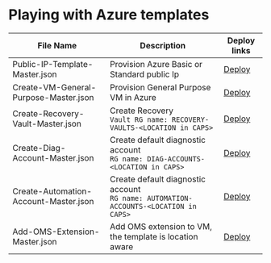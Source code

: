 # Playing with Azure templates

| File Name | Description | Deploy links |
| --------- | ----------- | ----------------- |
| Public-IP-Template-Master.json | Provision Azure Basic or Standard public Ip | <a href="https://portal.azure.com/#create/Microsoft.Template/uri/https%3A%2F%2Fraw.githubusercontent.com%2Fjozef-hasaralejko%2Fazure%2Fmaster%2FCreate-PublicIP-Master.json" target="_blank">Deploy</a> |
| Create-VM-General-Purpose-Master.json | Provision General Purpose VM in Azure | <a href="https://portal.azure.com/#create/Microsoft.Template/uri/https%3A%2F%2Fraw.githubusercontent.com%2Fjozef-hasaralejko%2Fazure%2Fmaster%2FCreate-VM-General-Purpose-Master.json" target="_blank">Deploy</a> |
| Create-Recovery-Vault-Master.json | Create Recovery </br> ```Vault RG name: RECOVERY-VAULTS-<LOCATION in CAPS>``` | <a href="https://portal.azure.com/#create/Microsoft.Template/uri/https%3A%2F%2Fraw.githubusercontent.com%2Fjozef-hasaralejko%2Fazure%2Fmaster%2FCreate-Recovery-Vault-Master.json" target="_blank">Deploy</a> |
| Create-Diag-Account-Master.json | Create default diagnostic account </br> ```RG name: DIAG-ACCOUNTS-<LOCATION in CAPS>``` | <a href="https://portal.azure.com/#create/Microsoft.Template/uri/https%3A%2F%2Fraw.githubusercontent.com%2Fjozef-hasaralejko%2Fazure%2Fmaster%2FCreate-Diag-Account-Master.json" target="_blank">Deploy</a> |
| Create-Automation-Account-Master.json | Create default diagnostic account </br> ```RG name: AUTOMATION-ACCOUNTS-<LOCATION in CAPS>``` | <a href="https://portal.azure.com/#create/Microsoft.Template/uri/https%3A%2F%2Fraw.githubusercontent.com%2Fjozef-hasaralejko%2Fazure%2Fmaster%2FCreate-Automation-Account-Master.json" target="_blank">Deploy</a> |
| Add-OMS-Extension-Master.json | Add OMS extension to VM, the template is location aware | <a href="https://portal.azure.com/#create/Microsoft.Template/uri/https%3A%2F%2Fraw.githubusercontent.com%2Fjozef-hasaralejko%2Fazure%2Fmaster%2FAdd-OMS-Extension-Master.json" target="_blank">Deploy</a> |